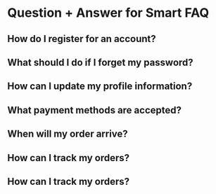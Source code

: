 # Question + Answer for Smart FAQ

## How do I register for an account?

## What should I do if I forget my password?
## How can I update my profile information?
## What payment methods are accepted?
## When will my order arrive?
## How can I track my orders?
## How can I track my orders?

